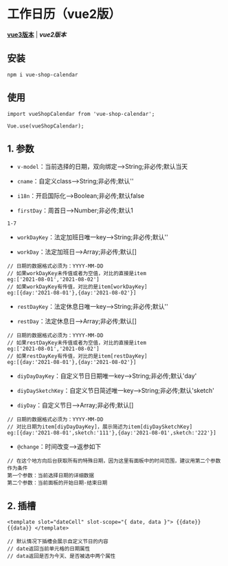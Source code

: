 # 工作日历（vue2版）
[**vue3版本**](https://github.com/QuietHear/vue-shop-calendar-plus '浏览') | ***vue2版本*** 


## 安装
	npm i vue-shop-calendar

## 使用
	import vueShopCalendar from 'vue-shop-calendar';
	
	Vue.use(vueShopCalendar);


## 1. 参数
* `v-model`：当前选择的日期，双向绑定-->String;非必传;默认当天

* `cname`：自定义class-->String;非必传;默认''

* `i18n`：开启国际化-->Boolean;非必传;默认false

* `firstDay`：周首日-->Number;非必传;默认1
>
	1-7
>

* `workDayKey`：法定加班日唯一key-->String;非必传;默认''

* `workDay`：法定加班日-->Array;非必传;默认[]
>
	// 日期的数据格式必须为：YYYY-MM-DD
	// 如果workDayKey未传值或者为空值，对比的直接是item
	eg:['2021-08-01','2021-08-02']
	// 如果workDayKey有传值，对比的是item[workDayKey]
	eg:[{day:'2021-08-01'},{day:'2021-08-02'}]
>

* `restDayKey`：法定休息日唯一key-->String;非必传;默认''

* `restDay`：法定休息日-->Array;非必传;默认[]
>
	// 日期的数据格式必须为：YYYY-MM-DD
	// 如果restDayKey未传值或者为空值，对比的直接是item
	eg:['2021-08-01','2021-08-02']
	// 如果restDayKey有传值，对比的是item[restDayKey]
	eg:[{day:'2021-08-01'},{day:'2021-08-02'}]
>

* `diyDayDayKey`：自定义节日日期唯一key-->String;非必传;默认'day'

* `diyDaySketchKey`：自定义节日简述唯一key-->String;非必传;默认'sketch'

* `diyDay`：自定义节日-->Array;非必传;默认[]
>
	// 日期的数据格式必须为：YYYY-MM-DD
	// 对比日期为item[diyDayDayKey]，展示简述为item[diyDaySketchKey]
	eg:[{day:'2021-08-01',sketch:'111'},{day:'2021-08-01',sketch:'222'}]
>

* `@change`：时间改变-->返参如下
>
	// 在这个地方向后台获取所有的特殊日期，因为这里有面板中的时间范围，建议用第二个参数作为条件
	第一个参数：当前选择日期的详细数据
	第二个参数：当前面板的开始日期-结束日期
>


## 2. 插槽
`<template slot="dateCell" slot-scope="{ date, data }"> {{date}}{{data}} </template>`
>
	// 默认情况下插槽会展示自定义节日的内容
	// date返回当前单元格的日期属性
	// data返回是否为今天、是否被选中两个属性
>